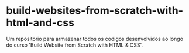 # build-websites-from-scratch-with-html-and-css
Um repositorio para armazenar todos os codigos desenvolvidos ao longo do curso 'Build Website from Scratch with HTML &amp; CSS'.
